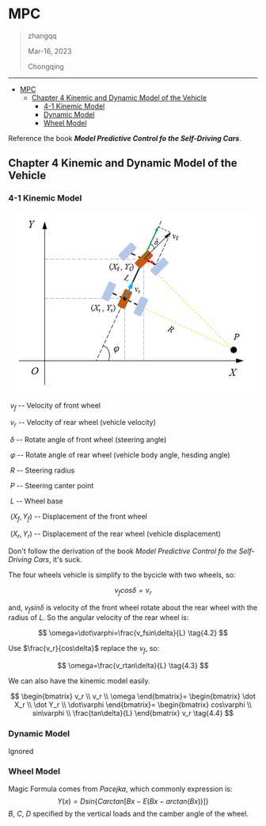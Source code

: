 

# MPC

> zhangqq  
>
> Mar-16, 2023
>
> Chongqing

---


- [MPC](#mpc)
	- [Chapter 4 Kinemic and Dynamic Model of the Vehicle](#chapter-4-kinemic-and-dynamic-model-of-the-vehicle)
		- [4-1 Kinemic Model](#4-1-kinemic-model)
		- [Dynamic Model](#dynamic-model)
		- [Wheel Model](#wheel-model)
	
	



Reference the book ***Model Predictive Control fo the Self-Driving Cars***.

## Chapter 4 Kinemic and Dynamic Model of the Vehicle

### 4-1 Kinemic Model


<p align=center>
<img src=./img/MPC_vehicleDynamic.png>
</p>

​    		$v_f$   -- Velocity of front wheel

​			$v_r$   -- Velocity of rear wheel (vehicle velocity)

​			$\delta$	 -- Rotate angle of front wheel (steering angle)

​			$\varphi$	-- Rotate angle of rear wheel (vehicle body angle, hesding angle)

​			$R$	-- Steering radius

​			$P$	-- Steering canter point

​			$L$	-- Wheel base

​			$(X_f, Y_f)$   -- Displacement of the front wheel

​			$(X_r, Y_r)$   -- Displacement of the rear wheel (vehicle displacement)



Don't follow the derivation of the book *Model Predictive Control fo the Self-Driving Cars*, it's suck.

The four wheels vehicle is simplify to the bycicle with two wheels, so:

$$
v_fcos\delta=v_r \tag{4.1}
$$

and, $v_fsin\delta$ is velocity of the front wheel rotate about the rear wheel with the radius of $L$. So the angular velocity of the rear wheel is:

$$
\omega=\dot\varphi=\frac{v_fsin\delta}{L} \tag{4.2}
$$

Use $\frac{v_r}{cos\delta}$ replace the $v_f$, so:

$$
\omega=\frac{v_rtan\delta}{L} \tag{4.3}
$$

We can also have the kinemic model easily.

$$
\begin{bmatrix}
	v_r \\
	v_r \\
	\omega
\end{bmatrix}=
\begin{bmatrix}
	\dot X_r \\
	\dot Y_r \\
	\dot\varphi
\end{bmatrix}=
\begin{bmatrix}
	cos\varphi \\
	sin\varphi \\
	\frac{tan\delta}{L}
\end{bmatrix} v_r
\tag{4.4}
$$

### Dynamic Model

Ignored

### Wheel Model

Magic Formula comes from *Pacejka*, which commonly expression is:
$$
Y(x)=Dsin\{Carctan[Bx-E(Bx-arctan(Bx))]\}
$$
$B$, $C$, $D$ specified by the vertical loads and the camber angle of the wheel.


